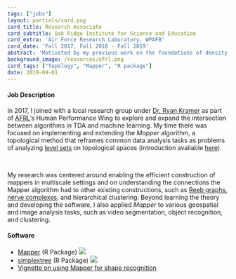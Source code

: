 ```yaml
---
tags: ["jobs"]
layout: partials/card.pug
card_title: Research Associate
card_subtitle: Oak Ridge Institute for Science and Education
card_extra: 'Air Force Research Laboratory, WPAFB'
card_date: 'Fall 2017, Fall 2018 - Fall 2019'
abstract: 'Motivated by my previous work on the foundations of density-based clustering, I focused on implementing and extending the Mapper algorithm, a popular and very general method which has been used successfully for data analysis.'
background_image: /resources/afrl.png
card_tags: ["Topology", "Mapper", "R package"]
date: 2019-09-01
---
```


<div class="flex items-center px-2 py-1 bg-gray-100">

<h4 class="font-bold bg-gray-100">
Job Description
</h4>

</div>

<div class="p-2 overflow-auto px-4 py-2 bg-white-100 prose-md">

In 2017, I joined with a local research group under [Dr. Ryan
Kramer](https://www.linkedin.com/in/ryan-kramer-8b42a35a/) as part of
[AFRL](https://www.afrl.af.mil/)’s Human Performance Wing to explore and
expand the intersection between algorithms in TDA and machine learning.
My time there was focused on implementing and extending the *Mapper*
algorithm, a topological method that reframes common data analysis tasks
as problems of analyzing [level
sets](https://en.wikipedia.org/wiki/Level_set) on topological spaces
(introduction available
[here](https://www.quantmetry.com/blog/topological-data-analysis-with-mapper/)).

<br/>

My research was centered around enabling the efficient construction of
mappers in multiscale settings and on understanding the connections the
Mapper algorithm had to other existing constructions, such as [Reeb
graphs](https://en.wikipedia.org/wiki/Reeb_graph), [nerve
complexes](https://en.wikipedia.org/wiki/Nerve_complex), and
hierarchical clustering. Beyond learning the theory and developing the
software, I also applied *Mapper* to various geospatial and image
analysis tasks, such as video segmentation, object recognition, and
clustering.

</div>

<div class="flex items-center px-2 py-1 bg-gray-100">

<h4 class="font-bold bg-gray-100">
Software
</h4>

</div>

<div class="p-2 overflow-auto px-4 py-2 bg-white-100">

<div class="prose-md lisc-desc text-sm space-y-2">

- [Mapper](https://peekxc.github.io/Mapper/) (R Package)
  <a href="https://github.com/peekxc/Mapper" class="float-right"><img
  src="https://lifecycle.r-lib.org/articles/figures/lifecycle-deprecated.svg" /></a>
- [simplextree](https://github.com/peekxc/simplextree) (R Package)
  <a href="https://cran.r-project.org/package=simplextree"
  class="float-right"><img
  src="https://cranlogs.r-pkg.org/badges/grand-total/simplextree" /></a>
- [Vignette on using Mapper for shape
  recognition](https://peekxc.github.io/Mapper/articles/ShapeRecognition.html)

</div>

</div>
